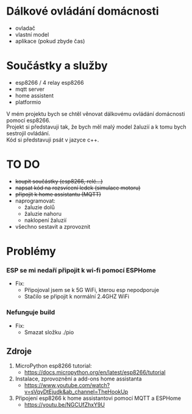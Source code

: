 # Dálkové ovládání domácnosti
- ovladač
- vlastní model
- aplikace (pokud zbyde čas)

# Součástky a služby
- esp8266 / 4 relay esp8266
- mqtt server
- home assistent
- platformio

V mém projektu bych se chtěl věnovat dálkovému ovládání domácnosti pomocí esp8266.\
Projekt si představuji tak, že bych měl malý model žaluzií a k tomu bych sestrojil ovládání.\
Kód si představuji psát v jazyce c++.


# TO DO
- ~~koupit součástky (esp8266, relé...)~~
- ~~napsat kód na rozsvícení ledek (simulace motoru)~~
- ~~připojit k home assistantu (MQTT)~~
- naprogramovat:
  - žaluzie dolů
  - žaluzie nahoru
  - naklopení žaluzií
- všechno sestavit a zprovoznit

# Problémy
### ESP se mi nedaří připojit k wi-fi pomocí ESPHome
- Fix:
  - Připojoval jsem se k 5G WiFi, kterou esp nepodporuje
  - Stačilo se připojit k normální 2.4GHZ WiFi
### Nefunguje build
- Fix:
  - Smazat složku ./pio

## Zdroje
1. MicroPython esp8266 tutorial:
   - https://docs.micropython.org/en/latest/esp8266/tutorial
2. Instalace, zprovoznění a add-ons home assistanta
   - https://www.youtube.com/watch?v=sVqyDtEjudk&ab_channel=TheHookUp
3. Připojení esp8266 k home assistantovi pomocí MQTT a ESPHome
   - https://youtu.be/NGCUfZhxY9U
